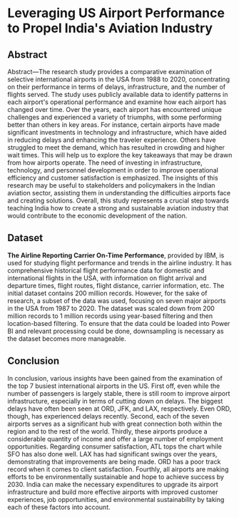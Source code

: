 # Leveraging US Airport Performance to Propel India's Aviation Industry

## Abstract
Abstract—The research study provides a comparative examination of selective international airports in the USA from 1988 to 2020, concentrating on their performance in terms of delays, infrastructure, and the number of flights served. The study uses publicly available data to identify patterns in each airport's operational performance and examine how each airport has changed over time. Over the years, each airport has encountered unique challenges and experienced a variety of triumphs, with some performing better than others in key areas. For instance, certain airports have made significant investments in technology and infrastructure, which have 
aided in reducing delays and enhancing the traveler experience. Others have struggled to meet the demand, which has resulted in crowding and higher wait times. This will help us to explore the key takeaways that may be drawn from how airports operate. The need of investing in infrastructure, technology, and personnel development in order to improve operational efficiency and customer satisfaction is emphasized. The insights of this research may be useful to stakeholders and policymakers in the Indian aviation sector, assisting them in understanding the difficulties airports face and creating solutions. Overall, this study represents a crucial step  towards teaching India how to create a strong and sustainable aviation industry that would contribute to the economic development of the nation.


## Dataset
**The Airline Reporting Carrier On-Time Performance**, provided by IBM, is used for studying flight performance and trends in the airline industry. It has comprehensive historical flight performance data for domestic and international flights in the USA, with information on flight arrival and departure times, flight
routes, flight distance, carrier information, etc. 
The initial dataset contains 200 million records. However, for the sake of research, a subset of the data was used, focusing on seven major airports in the USA from 1987 to 2020. The dataset was scaled down from 200 million records to 1 million records using year-based filtering and then location-based filtering. To ensure that the data could be loaded into Power BI and relevant processing could be done, downsampling is necessary as the dataset becomes more manageable.


## Conclusion
In conclusion, various insights have been gained from the examination of the top 7 busiest international airports in the US. First off, even while the number of passengers is largely stable, there is still room to improve airport infrastructure, especially in terms of cutting down on delays. The biggest delays have often been seen at ORD, JFK, and LAX, respectively. Even ORD, though, has experienced delays recently. Second, each of the seven airports serves as a significant hub with great connection both within the region and to the rest of the world. Thirdly, these airports produce a considerable quantity of income and offer a large number of employment opportunities. Regarding consumer satisfaction, ATL tops the chart while SFO has also done well. LAX has had significant swings over the years, demonstrating that improvements are being made. ORD has a poor track record when it comes to client satisfaction. Fourthly, all airports are making efforts to be environmentally sustainable and hope to achieve success by 2030. India can make the necessary expenditures to upgrade its airport infrastructure and build
more effective airports with improved customer experiences, job opportunities, and environmental sustainability by taking each of these factors into account.
